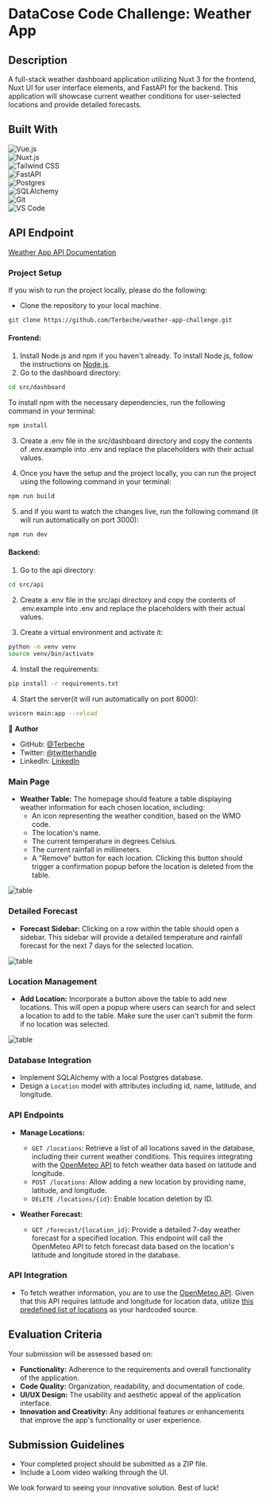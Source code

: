 # DataCose Code Challenge: Weather App

## Description

A full-stack weather dashboard application utilizing Nuxt 3 for the frontend, Nuxt UI for user interface elements, and FastAPI for the backend. This application will showcase current weather conditions for user-selected locations and provide detailed forecasts.

## Built With

![Vue.js](https://img.shields.io/badge/Vue.js-35495E?style=for-the-badge&logo=vuedotjs&logoColor=4FC08D)  
![Nuxt.js](https://img.shields.io/badge/Nuxt.js-00C58E?style=for-the-badge&logo=nuxtdotjs&logoColor=white)  
![Tailwind CSS](https://img.shields.io/badge/Tailwind_CSS-38B2AC?style=for-the-badge&logo=tailwind-css&logoColor=white)  
![FastAPI](https://img.shields.io/badge/FastAPI-009688?style=for-the-badge&logo=fastapi&logoColor=white)  
![Postgres](https://img.shields.io/badge/PostgreSQL-316192?style=for-the-badge&logo=postgresql&logoColor=white)  
![SQLAlchemy](https://img.shields.io/badge/SQLAlchemy-000000?style=for-the-badge&logo=sqlalchemy&logoColor=white)  
![Git](https://img.shields.io/badge/GIT-E44C30?style=for-the-badge&logo=git&logoColor=white)  
![VS Code](https://img.shields.io/badge/VS_Code-007ACC?style=for-the-badge&logo=visual-studio-code&logoColor=white)


## API Endpoint  
[Weather App API Documentation](https://weather-app-back-end-6533fe6e83fc.herokuapp.com/docs)  

### Project Setup

If you wish to run the project locally, please do the following:

- Clone the repository to your local machine.

```bash
git clone https://github.com/Terbeche/weather-app-challenge.git
```

#### Frontend:

1. Install Node.js and npm if you haven't already.
   To install Node.js, follow the instructions on [Node.js](https://nodejs.org/en/).
2. Go to the dashboard directory:

```bash
cd src/dashboard
```

To install npm with the necessary dependencies, run the following command in your terminal:

```bash
npm install
```

3. Create a .env file in the src/dashboard directory and copy the contents of .env.example into .env and replace the placeholders with their actual values.

4. Once you have the setup and the project locally, you can run the project using the following command in your terminal:

```bash
npm run build
```

5. and if you want to watch the changes live, run the following command (it will run automatically on port 3000):

```bash
npm run dev
```

#### Backend:

1. Go to the api directory:

```bash
cd src/api
```

2. Create a .env file in the src/api directory and copy the contents of .env.example into .env and replace the placeholders with their actual values.

3. Create a virtual environment and activate it:

```bash
python -m venv venv
source venv/bin/activate
```

4. Install the requirements:

```bash
pip install -r requirements.txt
```

4. Start the server(it will run automatically on port 8000):

```bash
uvicorn main:app --reload
```


👤 **Author**

- GitHub: [@Terbeche](https://github.com/Terbeche)
- Twitter: [@twitterhandle](https://x.com/Terbech_Mostefa)
- LinkedIn: [LinkedIn](https://www.linkedin.com/in/mustapha-terbeche/)


### Main Page

- **Weather Table:** The homepage should feature a table displaying weather information for each chosen location, including:
  - An icon representing the weather condition, based on the WMO code.
  - The location's name.
  - The current temperature in degrees Celsius.
  - The current rainfall in millimeters.
  - A "Remove" button for each location. Clicking this button should trigger a confirmation popup before the location is deleted from the table.

![table](/design/table.png)

### Detailed Forecast

- **Forecast Sidebar:** Clicking on a row within the table should open a sidebar. This sidebar will provide a detailed temperature and rainfall forecast for the next 7 days for the selected location.

![table](/design/sidebar.png)

### Location Management

- **Add Location:** Incorporate a button above the table to add new locations. This will open a popup where users can search for and select a location to add to the table. Make sure the user can't submit the form if no location was selected.

![table](/design/modal.png)

### Database Integration

- Implement SQLAlchemy with a local Postgres database.
- Design a `Location` model with attributes including id, name, latitude, and longitude.

### API Endpoints

- **Manage Locations:**

  - `GET /locations`: Retrieve a list of all locations saved in the database, including their current weather conditions. This requires integrating with the [OpenMeteo API](https://open-meteo.com/) to fetch weather data based on latitude and longitude.
  - `POST /locations`: Allow adding a new location by providing name, latitude, and longitude.
  - `DELETE /locations/{id}`: Enable location deletion by ID.

- **Weather Forecast:**
  - `GET /forecast/{location_id}`: Provide a detailed 7-day weather forecast for a specified location. This endpoint will call the OpenMeteo API to fetch forecast data based on the location's latitude and longitude stored in the database.

### API Integration

- To fetch weather information, you are to use the [OpenMeteo API](https://open-meteo.com/). Given that this API requires latitude and longitude for location data, utilize [this predefined list of locations](https://gist.github.com/ofou/df09a6834a8421b4f376c875194915c9) as your hardcoded source.

## Evaluation Criteria

Your submission will be assessed based on:

- **Functionality:** Adherence to the requirements and overall functionality of the application.
- **Code Quality:** Organization, readability, and documentation of code.
- **UI/UX Design:** The usability and aesthetic appeal of the application interface.
- **Innovation and Creativity:** Any additional features or enhancements that improve the app's functionality or user experience.

## Submission Guidelines

- Your completed project should be submitted as a ZIP file.
- Include a Loom video walking through the UI.

We look forward to seeing your innovative solution. Best of luck!
